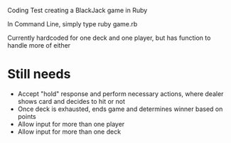 Coding Test creating a BlackJack game in Ruby

In Command Line, simply type ruby game.rb

Currently hardcoded for one deck and one player, but has function to handle more of either

# Still needs
- Accept "hold" response and perform necessary actions, where dealer shows card and decides to hit or not
- Once deck is exhausted, ends game and determines winner based on points
- Allow input for more than one player
- Allow input for more than one deck

